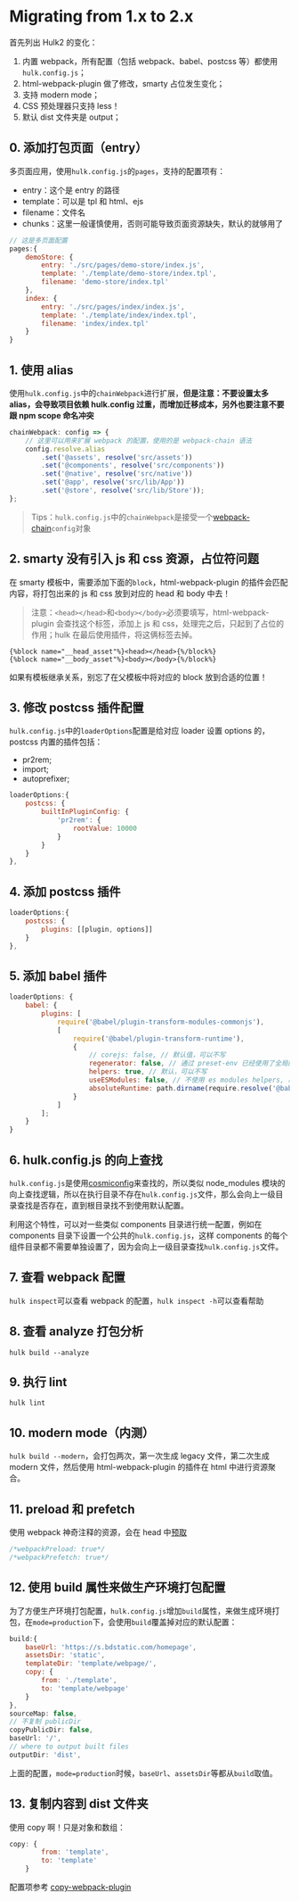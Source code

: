 # Migrating from 1.x to 2.x

首先列出 Hulk2 的变化：

1. 内置 webpack，所有配置（包括 webpack、babel、postcss 等）都使用`hulk.config.js`；
2. html-webpack-plugin 做了修改，smarty 占位发生变化；
3. 支持 modern mode；
4. CSS 预处理器只支持 less！
5. 默认 dist 文件夹是 output；

## 0. 添加打包页面（entry）

多页面应用，使用`hulk.config.js`的`pages`，支持的配置项有：

-   entry：这个是 entry 的路径
-   template：可以是 tpl 和 html、ejs
-   filename：文件名
-   chunks：这里一般谨慎使用，否则可能导致页面资源缺失，默认的就够用了

```js
// 这是多页面配置
pages:{
    demoStore: {
        entry: './src/pages/demo-store/index.js',
        template: './template/demo-store/index.tpl',
        filename: 'demo-store/index.tpl'
    },
    index: {
        entry: './src/pages/index/index.js',
        template: './template/index/index.tpl',
        filename: 'index/index.tpl'
    }
}
```

## 1. 使用 alias

使用`hulk.config.js`中的`chainWebpack`进行扩展，**但是注意：不要设置太多 alias，会导致项目依赖 hulk.config 过重，而增加迁移成本，另外也要注意不要跟 npm scope 命名冲突**

```js
chainWebpack: config => {
    // 这里可以用来扩展 webpack 的配置，使用的是 webpack-chain 语法
    config.resolve.alias
        .set('@assets', resolve('src/assets'))
        .set('@components', resolve('src/components'))
        .set('@native', resolve('src/native'))
        .set('@app', resolve('src/lib/App'))
        .set('@store', resolve('src/lib/Store'));
};
```

> Tips：`hulk.config.js`中的`chainWebpack`是接受一个[webpack-chain](https://github.com/neutrinojs/webpack-chain)`config`对象

## 2. smarty 没有引入 js 和 css 资源，占位符问题

在 smarty 模板中，需要添加下面的`block`，html-webpack-plugin 的插件会匹配内容，将打包出来的 js 和 css 放到对应的 head 和 body 中去！

> 注意：`<head></head>`和`<body></body>`必须要填写，html-webpack-plugin 会查找这个标签，添加上 js 和 css，处理完之后，只起到了占位的作用；hulk 在最后使用插件，将这俩标签去掉。

```
{%block name="__head_asset"%}<head></head>{%/block%}
{%block name="__body_asset"%}<body></body>{%/block%}
```

如果有模板继承关系，别忘了在父模板中将对应的 block 放到合适的位置！

## 3. 修改 postcss 插件配置

`hulk.config.js`中的`loaderOptions`配置是给对应 loader 设置 options 的，postcss 内置的插件包括：

-   pr2rem;
-   import;
-   autoprefixer;

```js
loaderOptions:{
    postcss: {
        builtInPluginConfig: {
            'pr2rem': {
                rootValue: 10000
            }
        }
    }
},
```

## 4. 添加 postcss 插件

```js
loaderOptions:{
    postcss: {
        plugins: [[plugin, options]]
    }
},
```

## 5. 添加 babel 插件

```js
loaderOptions: {
    babel: {
        plugins: [
            require('@babel/plugin-transform-modules-commonjs'),
            [
                require('@babel/plugin-transform-runtime'),
                {
                    // corejs: false, // 默认值，可以不写
                    regenerator: false, // 通过 preset-env 已经使用了全局的 regeneratorRuntime, 不再需要 transform-runtime 提供的 不污染全局的 regeneratorRuntime
                    helpers: true, // 默认，可以不写
                    useESModules: false, // 不使用 es modules helpers, 减少 commonJS 语法代码
                    absoluteRuntime: path.dirname(require.resolve('@babel/runtime/package.json'))
                }
            ]
        ];
    }
}
```

## 6. hulk.config.js 的向上查找

`hulk.config.js`是使用[cosmiconfig](https://github.com/davidtheclark/cosmiconfig)来查找的，所以类似 node_modules 模块的向上查找逻辑，所以在执行目录不存在`hulk.config.js`文件，那么会向上一级目录查找是否存在，直到根目录找不到使用默认配置。

利用这个特性，可以对一些类似 components 目录进行统一配置，例如在 components 目录下设置一个公共的`hulk.config.js`，这样 components 的每个组件目录都不需要单独设置了，因为会向上一级目录查找`hulk.config.js`文件。

## 7. 查看 webpack 配置

`hulk inspect`可以查看 webpack 的配置，`hulk inspect -h`可以查看帮助

## 8. 查看 analyze 打包分析

`hulk build --analyze`

## 9. 执行 lint

`hulk lint`

## 10. modern mode（内测）

`hulk build --modern`，会打包两次，第一次生成 legacy 文件，第二次生成 modern 文件，然后使用 html-webpack-plugin 的插件在 html 中进行资源聚合。

## 11. preload 和 prefetch

使用 webpack 神奇注释的资源，会在 head 中[预取](https://medium.com/reloading/preload-prefetch-and-priorities-in-chrome-776165961bbf)

```js
/*webpackPreload: true*/
/*webpackPrefetch: true*/
```

## 12. 使用 build 属性来做生产环境打包配置

为了方便生产环境打包配置，`hulk.config.js`增加`build`属性，来做生成环境打包，在`mode=production`下，会使用`build`覆盖掉对应的默认配置：

```js
build:{
    baseUrl: 'https://s.bdstatic.com/homepage',
    assetsDir: 'static',
    templateDir: 'template/webpage/',
    copy: {
        from: './template',
        to: 'template/webpage'
    }
},
sourceMap: false,
// 不复制 publicDir
copyPublicDir: false,
baseUrl: '/',
// where to output built files
outputDir: 'dist',
```

上面的配置，`mode=production`时候，`baseUrl`、`assetsDir`等都从`build`取值。

## 13. 复制内容到 dist 文件夹

使用 copy 啊！只是对象和数组：

```js
copy: {
        from: 'template',
        to: 'template'
    }
```

配置项参考 [copy-webpack-plugin](https://github.com/webpack-contrib/copy-webpack-plugin)
